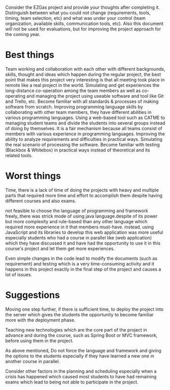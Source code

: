 Consider the EZGas project and provide your thoughts after completing it. 
Distinguish between what you could not change (requirements, tools, timing, team selection, etc) 
and what was under your control (team organization, available skills, communication tools, etc).
Also this document will not be used for evaluations, but for improving the project approach for the coming year.


# Best things
Team working and collaboration with each other with different backgrounds, skills, thought and ideas which happen during the regular project, the best point that makes this project very interesting is that all meeting took place in remote like a real project in the world.
Simulating and get experiences the long-distance co-operation among the team members as well as co-operating and managing the project using useable software and tool like Git and Trello, etc.
Become familiar with all standards & processes of making software from scratch.
Improving programming language skills by collaborating with other team members, they have different abilities in various programming languages.
Using a web-based tool such as CATME to managing student teams and divide the students into several groups instead of doing by themselves. It is a fair mechanism because all teams consist of members with various experience in programming languages.
Improving the ability to analyze requirements and difficulties in practical ways.
Simulating the real scenario of processing the software.
Become familiar with testing (Blackbox & Whitebox) in practical ways instead of theoretical and its related tools.


# Worst things
Time, there is a lack of time of doing the projects with heavy and multiple parts that required more time and effort to accomplish them despite having different courses and also exams.

not feasible to choose the language of programming and framework freely,.there was strick mode of using java language.despite of its power but more complexity and rule-based than any other language which required more experience in it that members must-have. instead, using JavaScript and its libraries to develop this web application was more useful especially students who had a course in parallel like (web application) which they have discussed it and have had the opportunity to use it in this course's project and let them get more experiences.

Even simple changes in the code lead to modify the documents (such as requirement) and testing which is a very time-consuming activity and it happens in this project exactly in the final step of the project and causes a lot of issues.

# Suggestions 
Moving one step further, if there is sufficient time, to deploy the project into the server which gives the students the opportunity to become familiar more with the deployment phase.

Teaching new technologies which are the core part of the project in advance and during the course, such as Spring Boot or MVC framework, before using them in the project.

As above mentioned, Do not force the language and framework and giving the options to the students especially if they have learned a new one in another course in parallel.

Consider other factors in the planning and scheduling especially when a crisis has happened which caused most students to have had remaining exams which lead to being not able to participate in the project.


